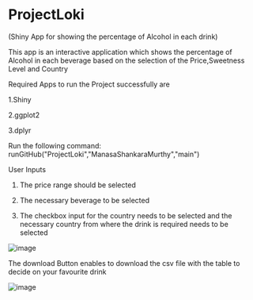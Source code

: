 # ProjectLoki
(Shiny App for showing the percentage of Alcohol in each drink)


This app is an interactive application which shows the percentage of Alcohol in each beverage based on the selection of the Price,Sweetness Level and Country

Required Apps to run the Project successfully are

1.Shiny

2.ggplot2

3.dplyr

Run the following command: runGitHub("ProjectLoki","ManasaShankaraMurthy","main")


User Inputs 
1. The price range should be selected

2. The necessary beverage to be selected 

3. The checkbox input for the country needs to be selected and the necessary country from where the drink is required needs to be selected

![image](https://user-images.githubusercontent.com/81968681/114887160-784a6300-9e08-11eb-952a-0eade2e2736d.png)

The download Button enables to download the csv file with the table to decide on your favourite drink

![image](https://user-images.githubusercontent.com/81968681/114889916-d8da9f80-9e0a-11eb-8f94-57f0c1f8c487.png)
